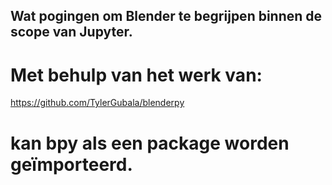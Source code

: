 ## Wat pogingen om Blender te begrijpen binnen de scope van Jupyter.
# Met behulp van het werk van:
https://github.com/TylerGubala/blenderpy 

# kan bpy als een package worden geïmporteerd.

